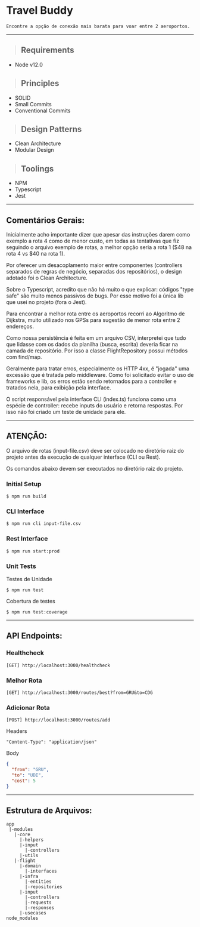 # **Travel Buddy**

```
Encontre a opção de conexão mais barata para voar entre 2 aeroportos.
```
---

> ## Requirements
* Node v12.0


> ## Principles
* SOLID
* Small Commits
* Conventional Commits


> ## Design Patterns
* Clean Architecture
* Modular Design


> ## Toolings
* NPM
* Typescript
* Jest

---

## **Comentários Gerais:**

Inicialmente acho importante dizer que apesar das instruções darem como exemplo a rota 4 como de menor custo, em todas as tentativas que fiz seguindo o arquivo exemplo de rotas, a melhor opção seria a rota 1 ($48 na rota 4 vs $40 na rota 1).

Por oferecer um desacoplamento maior entre componentes (controllers separados de regras de negócio, separadas dos repositórios), o design adotado foi o Clean Architecture.

Sobre o Typescript, acredito que não há muito o que explicar: códigos "type safe" são muito menos passivos de bugs. Por esse motivo foi a única lib que usei no projeto (fora o Jest).

Para encontrar a melhor rota entre os aeroportos recorri ao Algoritmo de Dijkstra, muito utilizado nos GPSs para sugestão de menor rota entre 2 endereços.

Como nossa persistência é feita em um arquivo CSV, interpretei que tudo que lidasse com os dados da planilha (busca, escrita) deveria ficar na camada de repositório. Por isso a classe FlightRepository possui métodos com find/map.

Geralmente para tratar erros, especialmente os HTTP 4xx, é "jogada" uma excessão que é tratada pelo middleware.
Como foi solicitado evitar o uso de frameworks e lib, os erros estão sendo retornados para a controller
e tratados nela, para exibição pela interface.

O script responsável pela interface CLI (index.ts) funciona como uma espécie de controller: recebe inputs
do usuário e retorna respostas. Por isso não foi criado um teste de unidade para ele.

---

## **ATENÇÃO:**
O arquivo de rotas (input-file.csv) deve ser colocado no diretório raiz do projeto antes da execução de qualquer interface (CLI ou Rest).

Os comandos abaixo devem ser executados no diretório raiz do projeto.


### **Initial Setup**
```shell
$ npm run build
```

### **CLI Interface**
```shell
$ npm run cli input-file.csv
```

### **Rest Interface**
```shell
$ npm run start:prod
```


### **Unit Tests**
Testes de Unidade
```shell
$ npm run test
```

Cobertura de testes
```shell
$ npm run test:coverage
```

---

## **API Endpoints:**


### **Healthcheck**
```
[GET] http://localhost:3000/healthcheck
```


### **Melhor Rota**
```
[GET] http://localhost:3000/routes/best?from=GRU&to=CDG
```


### **Adicionar Rota**
```
[POST] http://localhost:3000/routes/add
```

Headers
```
"Content-Type": "application/json"
```


Body
```json
{
  "from": "GRU",
  "to": "UDI",
  "cost": 5
}
```

---

## **Estrutura de Arquivos:**
```
app
 |-modules
   |-core
     |-helpers
     |-input
       |-controllers
     |-utils
   |-flight
     |-domain
       |-interfaces
     |-infra
       |-entities
       |-repositories
     |-input
       |-controllers
       |-requests
       |-responses
     |-usecases
node_modules
```
